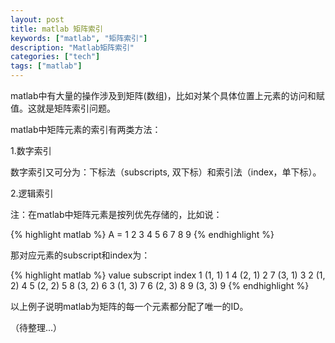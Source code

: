 ```yaml
---
layout: post
title: matlab 矩阵索引
keywords: ["matlab", "矩阵索引"]
description: "Matlab矩阵索引"
categories: ["tech"]
tags: ["matlab"]
---
```


matlab中有大量的操作涉及到矩阵(数组)，比如对某个具体位置上元素的访问和赋值。这就是矩阵索引问题。

matlab中矩阵元素的索引有两类方法：

1.数字索引

数字索引又可分为：下标法（subscripts, 双下标）和索引法（index，单下标）。

2.逻辑索引

注：在matlab中矩阵元素是按列优先存储的，比如说：

{% highlight matlab %}
A = 
  1 2 3
  4 5 6
  7 8 9
{% endhighlight %}

那对应元素的subscript和index为：

{% highlight matlab %}
value subscript index
  1    (1, 1)     1
  4    (2, 1)     2
  7    (3, 1)     3
  2    (1, 2)     4
  5    (2, 2)     5
  8    (3, 2)     6
  3    (1, 3)     7
  6    (2, 3)     8
  9    (3, 3)     9
{% endhighlight %}

以上例子说明matlab为矩阵的每一个元素都分配了唯一的ID。

（待整理...）
